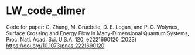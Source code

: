 # LW_code_dimer
Code for paper: C. Zhang, M. Gruebele, D. E. Logan, and P. G. Wolynes, Surface Crossing and Energy Flow in Many-Dimensional Quantum Systems, Proc. Natl. Acad. Sci. U.S.A. 120, e2221690120 (2023)
https://doi.org/10.1073/pnas.2221690120

